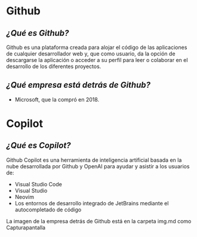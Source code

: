 # **Github** #
## _¿Qué es Github?_ ##
Github es una plataforma creada para alojar el código de las aplicaciones de cualquier desarrollador web y, que como usuario, da la opción de descargarse la aplicación o acceder a su perfil para leer o colaborar en el desarrollo de los diferentes proyectos.
## _¿Qué empresa está detrás de Github?_ ##
- Microsoft, que la compró en 2018.
# **Copilot** #
## _¿Qué es Copilot?_ ##
Github Copilot es una herramienta de inteligencia artificial basada en la nube desarrollada por Github y OpenAI para ayudar y asistir a los usuarios de:
- Visual Studio Code
- Visual Studio
- Neovim
- Los entornos de desarrollo integrado de JetBrains mediante el autocompletado de código

La imagen de la empresa detrás de Github está en la carpeta img.md como Capturapantalla
